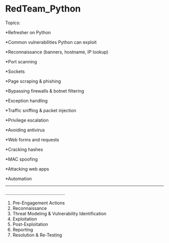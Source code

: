 # RedTeam_Python

Topics:

*Refresher on Python

*Common vulnerabilities Python can exploit

*Reconnaissance (banners, hostname, IP lookup)

*Port scanning

*Sockets

*Page scraping & phishing

*Bypassing firewalls & botnet filtering

*Exception handling

*Traffic sniffing & packet injection

*Privilege escalation 

*Avoiding antivirus

*Web forms and requests

*Cracking hashes

*MAC spoofing

*Attacking web apps

*Automation

-----------------------------------------------
...............................................

1) Pre-Engagement Actions
2) Reconnaissance
3) Threat Modeling & Vulnerability Identification
4) Exploitation
5) Post-Exploitation
6) Reporting
7) Resolution & Re-Testing













